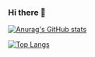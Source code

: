 ### Hi there 👋

[![Anurag's GitHub stats](https://github-readme-stats.vercel.app/api?username=antonvolkov71)](https://github.com/anuraghazra/github-readme-stats)

[![Top Langs](https://github-readme-stats.vercel.app/api/top-langs/?username=antonvolkov71)](https://github.com/anuraghazra/github-readme-stats)
<!--
**AntonVolkov71/AntonVolkov71** is a ✨ _special_ ✨ repository because its `README.md` (this file) appears on your GitHub profile.

Here are some ideas to get you started:

- 🔭 I’m currently working on ...
- 🌱 I’m currently learning ...
- 👯 I’m looking to collaborate on ...
- 🤔 I’m looking for help with ...
- 💬 Ask me about ...
- 📫 How to reach me: ...
- 😄 Pronouns: ...
- ⚡ Fun fact: ...

-->

